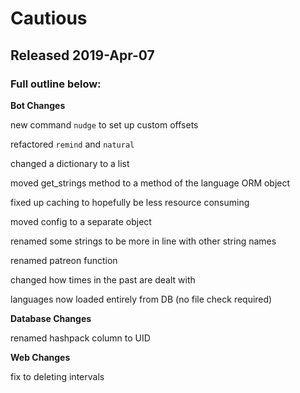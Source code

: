 # Cautious

## Released 2019-Apr-07

### Full outline below:


**Bot Changes**

new command `nudge` to set up custom offsets

refactored `remind` and `natural`

changed a dictionary to a list

moved get_strings method to a method of the language ORM object

fixed up caching to hopefully be less resource consuming

moved config to a separate object

renamed some strings to be more in line with other string names

renamed patreon function

changed how times in the past are dealt with

languages now loaded entirely from DB (no file check required)


**Database Changes**

renamed hashpack column to UID


**Web Changes**

fix to deleting intervals